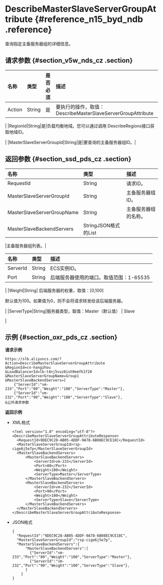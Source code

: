 # DescribeMasterSlaveServerGroupAttribute {#reference_n15_byd_ndb .reference}

查询指定主备服务器组的详细信息。

## 请求参数 {#section_v5w_nds_cz .section}

|名称|类型|是否必须|描述|
|:-|:-|:---|:-|
|Action|String|是|要执行的操作，取值：DescribeMasterSlaveServerGroupAttribute

|
|RegionId|String|是|负载均衡地域。您可以通过调用 DescribeRegions接口获取地域ID。

|
|MasterSlaveServerGroupId|String|是|要查询的主备服务器组ID。|

## 返回参数 {#section_ssd_pds_cz .section}

|名称|类型|描述|
|:-|:-|:-|
|RequestId|String|请求ID。|
|MasterSlaveServerGroupId|String|主备服务器组ID。|
|MasterSlaveServerGroupName|String|主备服务器组的名称。|
|MasterSlaveBackendServers|StringJSON格式的List

|主备服务器组列表。|

|名称|类型|描述|
|:-|:-|:-|
|ServerId|String|ECS实例ID。|
|Port|String|后端服务器使用的端口。取值范围：1-65535

|
|Weight|String| 后端服务器的权重，取值：\[0,100\]

 默认值为100。如果值为0，则不会将请求转发给该后端服务器。

 |
|ServerType|String|服务器类型，取值：Master（默认值） | Slave

|

## 示例 {#section_oxr_pds_cz .section}

**请求示例**

``` {#public}
https://slb.aliyuncs.com/?Action=DescribeMasterSlaveServerGroupAttribute
&RegionId=cn-hangzhou
&LoadBalancerId=lb-t4nj5vuz8ish9emfk1f20
&MasterSlaveServerGroupName=Group1
&MasterSlaveBackendServers=[
    {"ServerId":"vm-233","Port":"80","Weight":"100","ServerType":"Master"},
    {"ServerId":"vm-232","Port":"90","Weight":"100","ServerType":"Slave"},
&公共请求参数
```

**返回示例**

-   XML格式

    ```
    <?xml version="1.0" encoding="utf-8"?>
    <DescribeMasterSlaveServerGroupAttributeResponse>
      <RequestId>9DEC9C28-AB05-4DDF-9A78-6B08EC9CE18C</RequestId>
      <MasterSlaveServerGroupId>rsp-cige6j5e7p</MasterSlaveServerGroupId>
      <MasterSlaveBackendServers>
          <MasterSlaveBackendServers>
              <ServerId>vm-233</ServerId>
              <Port>80</Port>
              <Weight>100</Weight>
              <ServerType>Master</ServerType>
          </MasterSlaveBackendServers>
          <MasterSlaveBackendServers>
              <ServerId>vm-232</ServerId>
              <Port>90</Port>
              <Weight>100</Weight>
              <ServerType>Slave</ServerType>
          </MasterSlaveBackendServers>
      </MasterSlaveBackendServers>
    </DescribeMasterSlaveServerGroupAttributeResponse>
    ```

-   JSON格式

    ```
    {
      "RequestId":"9DEC9C28-AB05-4DDF-9A78-6B08EC9CE18C",
      "MasterSlaveServerGroupId":"rsp-cige6j5e7p",
      "MasterSlaveBackendServers":{
          "MasterSlaveBackendServers":[
            {"ServerId":"vm-233","Port":"80","Weight":"100","ServerType":"Master"},
            {"ServerId":"vm-232","Port":"90","Weight":"100","ServerType":"Slave"},
          ]
        }
    }
    ```


